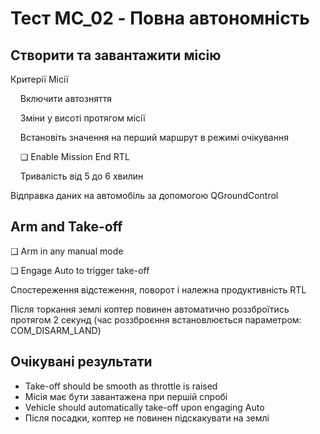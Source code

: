 # Тест MC_02 - Повна автономність

## Створити та завантажити місію

Критерії Місії

&nbsp;&nbsp;&nbsp;&nbsp;Включити автозняття

&nbsp;&nbsp;&nbsp;&nbsp;Зміни у висоті протягом місії

&nbsp;&nbsp;&nbsp;&nbsp;Встановіть значення на перший маршрут в режимі очікування

&nbsp;&nbsp;&nbsp;&nbsp;❏ Enable Mission End RTL

&nbsp;&nbsp;&nbsp;&nbsp;Тривалість від 5 до 6 хвилин

Відправка даних на автомобіль за допомогою QGroundControl

## Arm and Take-off

❏ Arm in any manual mode

❏ Engage Auto to trigger take-off

Спостереження відстеження, поворот і належна продуктивність RTL

Після торкання землі коптер повинен автоматично роззброїтись протягом 2 секунд (час роззброєння встановлюється параметром: COM_DISARM_LAND)

## Очікувані результати

- Take-off should be smooth as throttle is raised
- Місія має бути завантажена при першій спробі
- Vehicle should automatically take-off upon engaging Auto
- Після посадки, коптер не повинен підскакувати на землі


<!--
MC_002 - Full autonomous

-   Make sure the auto-disarm is enabled
-   QGC open test1_mission.plan and sync to the vehicle
-   Takeoff from QGC start mission slider
-   Check the vehicle completes the mission
-   Let the vehicle to auto land, take manual control if needed and explain the reason in log description.
-   Check the vehicle disarms by itself.
-->
